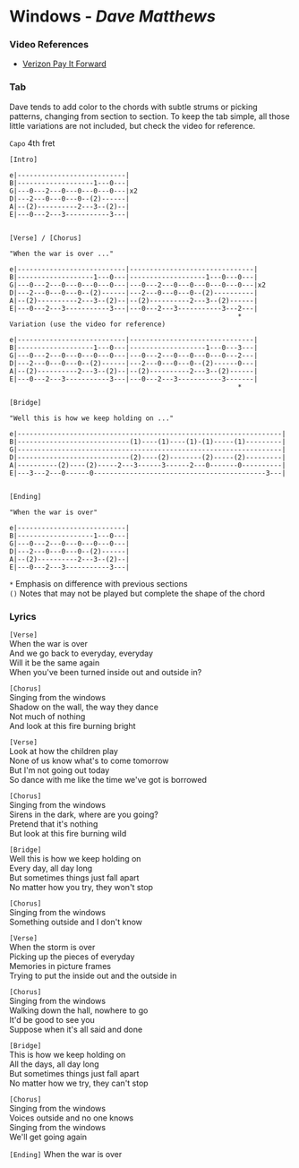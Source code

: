 # Windows - _Dave Matthews_

### Video References

- [Verizon Pay It Forward](https://www.youtube.com/watch?v=hRfiWzUsBGw)

### Tab

Dave tends to add color to the chords with subtle strums or picking patterns, changing from section to section. To keep the tab simple, all those little variations are not included, but check the video for reference.

`Capo` 4th fret

```
[Intro]

e|---------------------------|
B|-------------------1---0---|
G|---0---2---0---0---0---0---|x2
D|---2---0---0---0--(2)------|
A|--(2)----------2---3--(2)--|
E|---0---2---3-----------3---|


[Verse] / [Chorus]

"When the war is over ..."

e|---------------------------|-------------------------------|
B|-------------------1---0---|-------------------1---0---0---|
G|---0---2---0---0---0---0---|---0---2---0---0---0---0---0---|x2
D|---2---0---0---0--(2)------|---2---0---0---0--(2)----------|
A|--(2)----------2---3--(2)--|--(2)----------2---3--(2)------|
E|---0---2---3-----------3---|---0---2---3-----------3---2---|
                                                         *
Variation (use the video for reference)

e|---------------------------|-------------------------------|
B|-------------------1---0---|-------------------1---0---3---|
G|---0---2---0---0---0---0---|---0---2---0---0---0---0---2---|
D|---2---0---0---0--(2)------|---2---0---0---0--(2)------0---|
A|--(2)----------2---3--(2)--|--(2)----------2---3--(2)------|
E|---0---2---3-----------3---|---0---2---3-----------3-------|
                                                         *

[Bridge]

"Well this is how we keep holding on ..."

e|------------------------------------------------------------------|
B|----------------------------(1)----(1)----(1)-(1)-----(1)---------|
G|------------------------------------------------------------------|
D|----------------------------(2)----(2)--------(2)-----(2)---------|
A|----------(2)----(2)-----2---3------3------2---0-------0----------|
E|---3---2---0------0-------------------------------------------3---|


[Ending]

"When the war is over"

e|---------------------------|
B|-------------------1---0---|
G|---0---2---0---0---0---0---|
D|---2---0---0---0--(2)------|
A|--(2)----------2---3--(2)--|
E|---0---2---3-----------3---|
```

`*` Emphasis on difference with previous sections  
`()` Notes that may not be played but complete the shape of the chord

### Lyrics

`[Verse]`  
When the war is over  
And we go back to everyday, everyday  
Will it be the same again  
When you've been turned inside out and outside in?  

`[Chorus]`  
Singing from the windows  
Shadow on the wall, the way they dance  
Not much of nothing  
And look at this fire burning bright  

`[Verse]`  
Look at how the children play  
None of us know what's to come tomorrow  
But I'm not going out today  
So dance with me like the time we've got is borrowed  

`[Chorus]`  
Singing from the windows  
Sirens in the dark, where are you going?  
Pretend that it's nothing  
But look at this fire burning wild  

`[Bridge]`  
Well this is how we keep holding on  
Every day, all day long  
But sometimes things just fall apart  
No matter how you try, they won't stop  

`[Chorus]`  
Singing from the windows  
Something outside and I don't know  

`[Verse]`  
When the storm is over  
Picking up the pieces of everyday  
Memories in picture frames  
Trying to put the inside out and the outside in  

`[Chorus]`  
Singing from the windows  
Walking down the hall, nowhere to go  
It'd be good to see you  
Suppose when it's all said and done  

`[Bridge]`  
This is how we keep holding on  
All the days, all day long  
But sometimes things just fall apart  
No matter how we try, they can't stop  

`[Chorus]`  
Singing from the windows  
Voices outside and no one knows  
Singing from the windows  
We'll get going again  

`[Ending]`
When the war is over  
